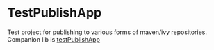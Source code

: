 # TestPublishApp #

Test project for publishing to various forms of maven/ivy repositories.
Companion lib is [testPublishApp](https://github.com/mslinn/testPublishLib.git)
